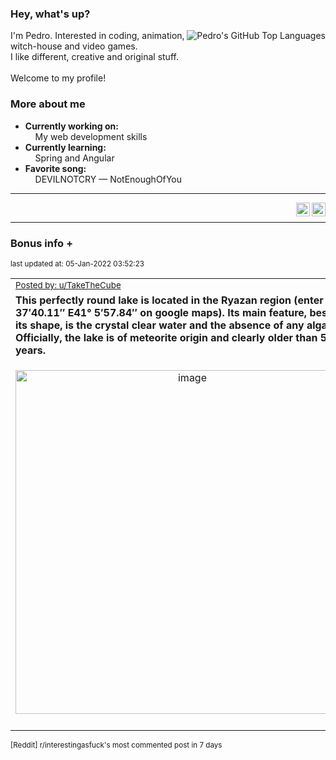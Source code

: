 ### Hey, what's up?
<img align="right" alt="Pedro's GitHub Top Languages" src="https://github-readme-stats.vercel.app/api/top-langs/?username=PedrosUsername&exclude_repo=HW2&layout=compact" />

I'm Pedro. Interested in coding, animation, witch-house and video games.<br>
I like different, creative and original stuff.<br><br>
Welcome to my profile!

### More about me
- **Currently working on:**  
&nbsp;&nbsp;&nbsp;&nbsp;My web development skills
- **Currently learning:**  
&nbsp;&nbsp;&nbsp;&nbsp;Spring and Angular
- **Favorite song:**  
&nbsp;&nbsp;&nbsp;&nbsp;DEVILNOTCRY — NotEnoughOfYou
___
[<img align="right" alt="LinkedIn" width="22px" src="https://cdn.jsdelivr.net/npm/simple-icons@v3/icons/linkedin.svg" />][linkedin]
&nbsp;&nbsp;
[<img align="right" alt="Email" width="22px" src="https://cdn.jsdelivr.net/npm/simple-icons@v3/icons/gmail.svg" />][gmail]
___

### Bonus info +

<p align="left"><sub>last updated at: 05-Jan-2022 03:52:23</sub></p>

|   |
| --- |
| <sub>[Posted by: u/TakeTheCube][source]</sub> |
| **This perfectly round lake is located in the Ryazan region (enter N54° 37′40.11″ E41° 5′57.84″ on google maps). Its main feature, besides its shape, is the crystal clear water and the absence of any algae. Officially, the lake is of meteorite origin and clearly older than 500 years.** | 
|<p align="center"> <img alt="image" src="https://i.redd.it/xtqp42o01z881.jpg" width="550" /> </p>|
|   |

<sub>[Reddit] r/interestingasfuck's most commented post in 7 days</sub>  
  



  
  
  
[linkedin]: https://linkedin.com/in/pedro-h-r-gomes-8a487b14a/
[gmail]: mailto:pilique11@gmail.com
[source]: https://www.reddit.com/r/interestingasfuck/comments/rt793o/this_perfectly_round_lake_is_located_in_the/
[PushshiftAPI]: https://github.com/pushshift/api